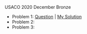 USACO 2020 December Bronze
- Problem 1: [Question](http://www.usaco.org/index.php?page=viewproblem2&cpid=1059) | [My Solution](https://github.com/seraph-yang/competitive-programming/edit/main/usaco/bronze/2020/december/abcs.cpp)
- Problem 2:
- Problem 3: 
